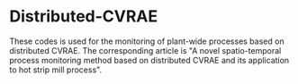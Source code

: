 # Distributed-CVRAE
These codes is used for the monitoring of plant-wide processes based on distributed CVRAE.
The corresponding article is "A novel spatio-temporal process monitoring method based on distributed CVRAE and its application to hot strip mill process".
